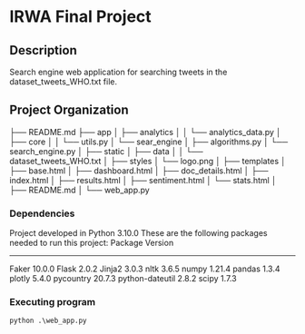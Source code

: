 # IRWA Final Project

## Description

Search engine web application for searching tweets in the dataset_tweets_WHO.txt file. 

## Project Organization 
 
├── README.md 
├── app 
│   ├── analytics 
│   │    └── analytics_data.py 
│   ├── core 
│   │    └── utils.py 
│   └── sear_engine 
│        ├── algorithms.py 
│        └── search_engine.py 
│ 
├── static 
│   ├── data 
│   │    └── dataset_tweets_WHO.txt 
│   ├── styles 
│   └── logo.png 
│ 
├── templates 
│   ├── base.html 
│   ├── dashboard.html 
│   ├── doc_details.html 
│   ├── index.html 
│   ├── results.html 
│   ├── sentiment.html 
│   └── stats.html 
│ 
├── README.md 
│ 
└── web_app.py 

### Dependencies 

Project developed in Python 3.10.0 
These are the following packages needed to run this project: 
Package         Version 
--------------- ---------- 
Faker           10.0.0 
Flask           2.0.2 
Jinja2          3.0.3 
nltk            3.6.5 
numpy           1.21.4 
pandas          1.3.4 
plotly          5.4.0 
pycountry       20.7.3 
python-dateutil 2.8.2 
scipy           1.7.3 


### Executing program

```
python .\web_app.py 
```



